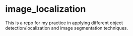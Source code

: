 # image_localization
This is a repo for my practice in applying different object detection/localization and image segmentation techniques.
